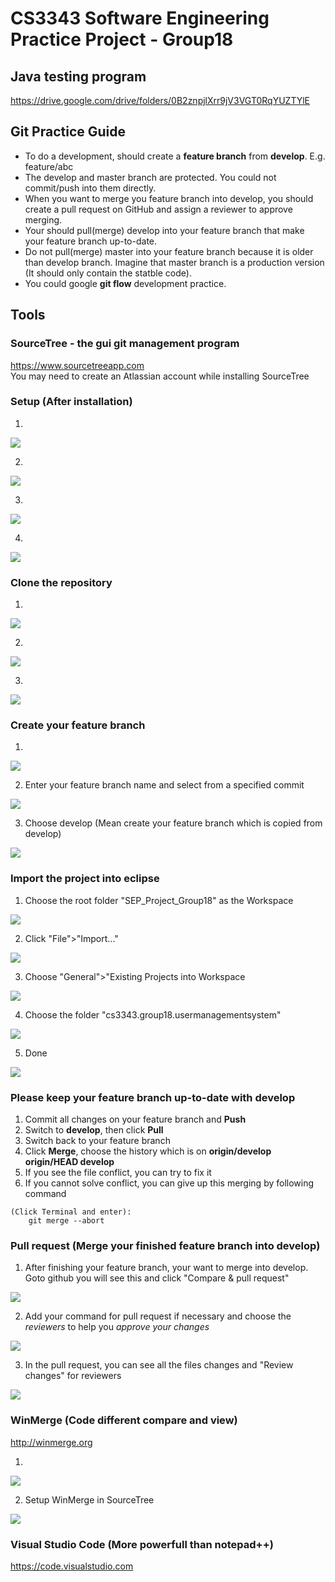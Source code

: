 # CS3343 Software Engineering Practice Project - Group18
## Java testing program
https://drive.google.com/drive/folders/0B2znpjlXrr9jV3VGT0RqYUZTYlE

## Git Practice Guide
* To do a development, should create a **feature branch** from **develop**. E.g. feature/abc
* The develop and master branch are protected. You could not commit/push into them directly.
* When you want to merge you feature branch into develop, you should create a pull request on GitHub and assign a reviewer to approve merging.
* Your should pull(merge) develop into your feature branch that make your feature branch up-to-date.
* Do not pull(merge) master into your feature branch because it is older than develop branch. Imagine that master branch is a production version (It should only contain the statble code).
* You could google **git flow** development practice.

## Tools

### SourceTree - the gui git management program
https://www.sourcetreeapp.com   
You may need to create an Atlassian account while installing SourceTree

### Setup (After installation)
1. 

<kbd><img src="/img/1.png"></kbd>

2. 

<kbd><img src="/img/2.png"></kbd>

3. 

<kbd><img src="/img/3.png"></kbd>

4. 

<kbd><img src="/img/4.png"></kbd>


### Clone the repository
1. 
<kbd><img src="/img/5.png"></kbd>

2. 

<kbd><img src="/img/6.png"></kbd>

3. 

<kbd><img src="/img/7.png"></kbd>


### Create your feature branch
1. 

<kbd><img src="/img/8.png"></kbd>

2. Enter your feature branch name and select from a specified commit

<kbd><img src="/img/9.png"></kbd>

3. Choose develop (Mean create your feature branch which is copied from develop)

<kbd><img src="/img/10.png"></kbd>


### Import the project into eclipse
1. Choose the root folder "SEP_Project_Group18" as the Workspace

<kbd><img src="/img/13.png"></kbd>

2. Click "File">"Import..."

<kbd><img src="/img/14.png"></kbd>

3. Choose "General">"Existing Projects into Workspace

<kbd><img src="/img/15.png"></kbd>

4. Choose the folder "cs3343.group18.usermanagementsystem"

<kbd><img src="/img/16.png"></kbd>

5. Done

<kbd><img src="/img/17.png"></kbd>


### Please keep your feature branch up-to-date with develop

1. Commit all changes on your feature branch and **Push**
2. Switch to **develop**, then click **Pull**
3. Switch back to your feature branch
4. Click **Merge**, choose the history which is on **origin/develop origin/HEAD develop**
5. If you see the file conflict, you can try to fix it
6. If you cannot solve conflict, you can give up this merging by following command
```
(Click Terminal and enter):
    git merge --abort
```

### Pull request (Merge your finished feature branch into develop)

1. After finishing your feature branch, your want to merge into develop. Goto github you will see this and click "Compare & pull request"

<kbd><img src="/img/18.png"></kbd>

2. Add your command for pull request if necessary and choose the *reviewers* to help you *approve your changes*

<kbd><img src="/img/19.png"></kbd>

3. In the pull request, you can see all the files changes and "Review changes" for reviewers

<kbd><img src="/img/20.png"></kbd>


### WinMerge (Code different compare and view)
http://winmerge.org<br/>

1. 

<kbd><img src="/img/11.png"></kbd>

2. Setup WinMerge in SourceTree

<kbd><img src="/img/12.png"></kbd>


### Visual Studio Code (More powerfull than notepad++)
https://code.visualstudio.com